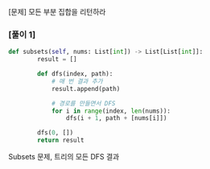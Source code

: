 [문제] 모든 부분 집합을 리턴하라

### [풀이 1]
```python
def subsets(self, nums: List[int]) -> List[List[int]]:
        result = []

        def dfs(index, path):
            # 매 번 결과 추가
            result.append(path)

            # 경로를 만들면서 DFS
            for i in range(index, len(nums)):
                dfs(i + 1, path + [nums[i]])

        dfs(0, [])
        return result
```
Subsets 문제, 트리의 모든 DFS 결과
